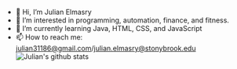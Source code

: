 - 👋 Hi, I’m Julian Elmasry
- 👀 I’m interested in programming, automation, finance, and fitness.
- 🌱 I’m currently learning Java, HTML, CSS, and JavaScript
- 📫 How to reach me: julian31186@gmail.com/julian.elmasry@stonybrook.edu
![Julian's github stats](https://github-readme-stats.vercel.app/api?username=julian31186)


